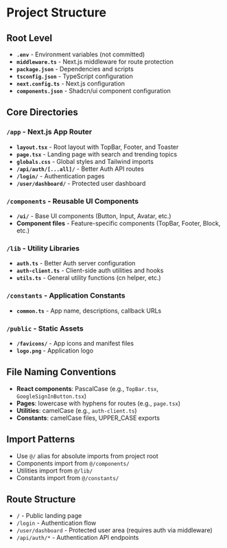 # Project Structure

## Root Level

- **`.env`** - Environment variables (not committed)
- **`middleware.ts`** - Next.js middleware for route protection
- **`package.json`** - Dependencies and scripts
- **`tsconfig.json`** - TypeScript configuration
- **`next.config.ts`** - Next.js configuration
- **`components.json`** - Shadcn/ui component configuration

## Core Directories

### `/app` - Next.js App Router

- **`layout.tsx`** - Root layout with TopBar, Footer, and Toaster
- **`page.tsx`** - Landing page with search and trending topics
- **`globals.css`** - Global styles and Tailwind imports
- **`/api/auth/[...all]/`** - Better Auth API routes
- **`/login/`** - Authentication pages
- **`/user/dashboard/`** - Protected user dashboard

### `/components` - Reusable UI Components

- **`/ui/`** - Base UI components (Button, Input, Avatar, etc.)
- **Component files** - Feature-specific components (TopBar, Footer, Block, etc.)

### `/lib` - Utility Libraries

- **`auth.ts`** - Better Auth server configuration
- **`auth-client.ts`** - Client-side auth utilities and hooks
- **`utils.ts`** - General utility functions (cn helper, etc.)

### `/constants` - Application Constants

- **`common.ts`** - App name, descriptions, callback URLs

### `/public` - Static Assets

- **`/favicons/`** - App icons and manifest files
- **`logo.png`** - Application logo

## File Naming Conventions

- **React components**: PascalCase (e.g., `TopBar.tsx`, `GoogleSignInButton.tsx`)
- **Pages**: lowercase with hyphens for routes (e.g., `page.tsx`)
- **Utilities**: camelCase (e.g., `auth-client.ts`)
- **Constants**: camelCase files, UPPER_CASE exports

## Import Patterns

- Use `@/` alias for absolute imports from project root
- Components import from `@/components/`
- Utilities import from `@/lib/`
- Constants import from `@/constants/`

## Route Structure

- `/` - Public landing page
- `/login` - Authentication flow
- `/user/dashboard` - Protected user area (requires auth via middleware)
- `/api/auth/*` - Authentication API endpoints
